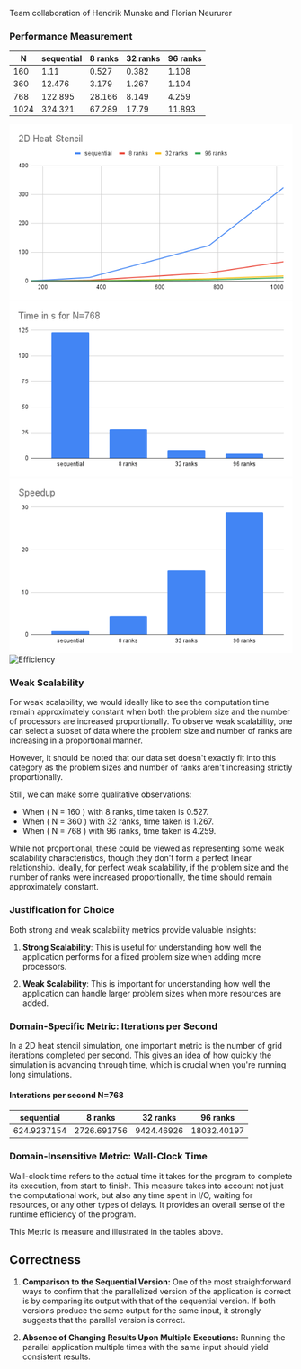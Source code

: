 Team collaboration of Hendrik Munske and Florian Neururer

### Performance Measurement

| N    | sequential | 8 ranks | 32 ranks | 96 ranks |
| ---- | ---------- | ------- | -------- | -------- |
| 160  | 1.11       | 0.527   | 0.382    | 1.108    |
| 360  | 12.476     | 3.179   | 1.267    | 1.104    |
| 768  | 122.895    | 28.166  | 8.149    | 4.259    |
| 1024 | 324.321    | 67.289  | 17.79    | 11.893   |

![Performance](./charts/perf.png)
![Time](./charts/time.png)
![Speedup](./charts/speedup.png)
![Efficiency](./charts/eff.png.png)

### Weak Scalability

For weak scalability, we would ideally like to see the computation time remain approximately constant when both the problem size and the number of processors are increased proportionally. To observe weak scalability, one can select a subset of data where the problem size and number of ranks are increasing in a proportional manner.

However, it should be noted that our data set doesn't exactly fit into this category as the problem sizes and number of ranks aren't increasing strictly proportionally.

Still, we can make some qualitative observations:

- When \( N = 160 \) with 8 ranks, time taken is 0.527.
- When \( N = 360 \) with 32 ranks, time taken is 1.267.
- When \( N = 768 \) with 96 ranks, time taken is 4.259.

While not proportional, these could be viewed as representing some weak scalability characteristics, though they don't form a perfect linear relationship. Ideally, for perfect weak scalability, if the problem size and the number of ranks were increased proportionally, the time should remain approximately constant.

### Justification for Choice

Both strong and weak scalability metrics provide valuable insights:

1. **Strong Scalability**: This is useful for understanding how well the application performs for a fixed problem size when adding more processors.

2. **Weak Scalability**: This is important for understanding how well the application can handle larger problem sizes when more resources are added.

### Domain-Specific Metric: Iterations per Second

In a 2D heat stencil simulation, one important metric is the number of grid iterations completed per second. This gives an idea of how quickly the simulation is advancing through time, which is crucial when you're running long simulations.

#### Interations per second N=768

| sequential  | 8 ranks     | 32 ranks   | 96 ranks    |
| ----------- | ----------- | ---------- | ----------- |
| 624.9237154 | 2726.691756 | 9424.46926 | 18032.40197 |

### Domain-Insensitive Metric: Wall-Clock Time

Wall-clock time refers to the actual time it takes for the program to complete its execution, from start to finish. This measure takes into account not just the computational work, but also any time spent in I/O, waiting for resources, or any other types of delays. It provides an overall sense of the runtime efficiency of the program.

This Metric is measure and illustrated in the tables above.

## Correctness

1. **Comparison to the Sequential Version:** One of the most straightforward ways to confirm that the parallelized version of the application is correct is by comparing its output with that of the sequential version. If both versions produce the same output for the same input, it strongly suggests that the parallel version is correct.

2. **Absence of Changing Results Upon Multiple Executions:** Running the parallel application multiple times with the same input should yield consistent results.
